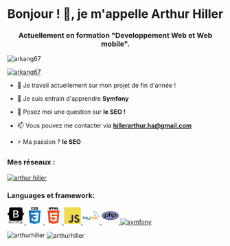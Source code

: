 <h1 align="center">Bonjour ! 👋, je m'appelle Arthur Hiller</h1>
<h3 align="center">Actuellement en formation "Developpement Web et Web mobile".</h3>

<p align="left"> <img src="https://komarev.com/ghpvc/?username=Arthurhiller&label=Profile%20views&color=0e75b6&style=flat" alt="arkang67" /> </p>

<p align="left"> <a href="https://github.com/ryo-ma/github-profile-trophy"><img src="https://github-profile-trophy.vercel.app/?username=Arthurhiller" alt="arkang67" /></a> </p>

- 🔭 Je travail actuellement sur mon projet de fin d'année !

- 🌱 Je suis entrain d'apprendre **Symfony**

- 💬 Posez moi une question sur **le SEO !**

- 📫 Vous pouvez me contacter via **hillerarthur.ha@gmail.com**

- ⚡ Ma passion ? **le SEO**

<h3 align="left">Mes réseaux :</h3>
<p align="left">
<a href="http://linkedin.com/in/arthurhiller-ah" target="blank"><img align="center" src="https://raw.githubusercontent.com/rahuldkjain/github-profile-readme-generator/master/src/images/icons/Social/linked-in-alt.svg" alt="arthur hiller" height="30" width="40" /></a>
</p>

<h3 align="left">Languages et framework:</h3>
<p align="left"> <a href="https://getbootstrap.com" target="_blank" rel="noreferrer"> <img src="https://raw.githubusercontent.com/devicons/devicon/master/icons/bootstrap/bootstrap-plain-wordmark.svg" alt="bootstrap" width="40" height="40"/> </a> <a href="https://www.w3schools.com/css/" target="_blank" rel="noreferrer"> <img src="https://raw.githubusercontent.com/devicons/devicon/master/icons/css3/css3-original-wordmark.svg" alt="css3" width="40" height="40"/> </a> <a href="https://www.w3.org/html/" target="_blank" rel="noreferrer"> <img src="https://raw.githubusercontent.com/devicons/devicon/master/icons/html5/html5-original-wordmark.svg" alt="html5" width="40" height="40"/> </a> <a href="https://developer.mozilla.org/en-US/docs/Web/JavaScript" target="_blank" rel="noreferrer"> <img src="https://raw.githubusercontent.com/devicons/devicon/master/icons/javascript/javascript-original.svg" alt="javascript" width="40" height="40"/> </a> <a href="https://www.mysql.com/" target="_blank" rel="noreferrer"> <img src="https://raw.githubusercontent.com/devicons/devicon/master/icons/mysql/mysql-original-wordmark.svg" alt="mysql" width="40" height="40"/> </a> <a href="https://www.php.net" target="_blank" rel="noreferrer"> <img src="https://raw.githubusercontent.com/devicons/devicon/master/icons/php/php-original.svg" alt="php" width="40" height="40"/> </a> <a href="https://symfony.com" target="_blank" rel="noreferrer"> <img src="https://symfony.com/logos/symfony_black_03.svg" alt="symfony" width="40" height="40"/> </a> </p>

<p><img align="left" src="https://github-readme-stats.vercel.app/api/top-langs?username=Arthurhiller&show_icons=true&locale=en&layout=compact" alt="arthurhiller" /></p>

<p>&nbsp;<img align="center" src="https://github-readme-stats.vercel.app/api?username=Arthurhiller&show_icons=true&locale=en" alt="arthurhiller" /></p>
